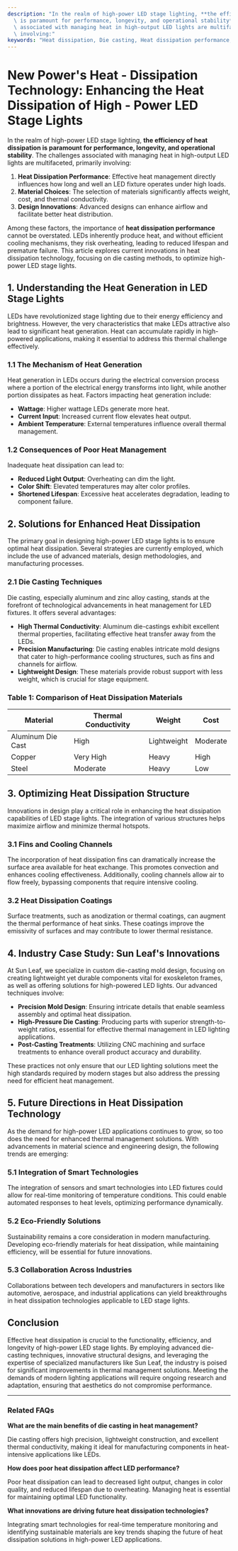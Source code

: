 ```yaml
---
description: "In the realm of high-power LED stage lighting, **the efficiency of heat dissipation\
  \ is paramount for performance, longevity, and operational stability**. The challenges\
  \ associated with managing heat in high-output LED lights are multifaceted, primarily\
  \ involving:"
keywords: "Heat dissipation, Die casting, Heat dissipation performance, Heat sink"
---
```

# New Power's Heat - Dissipation Technology: Enhancing the Heat Dissipation of High - Power LED Stage Lights

In the realm of high-power LED stage lighting, **the efficiency of heat dissipation is paramount for performance, longevity, and operational stability**. The challenges associated with managing heat in high-output LED lights are multifaceted, primarily involving:

1. **Heat Dissipation Performance**: Effective heat management directly influences how long and well an LED fixture operates under high loads.
2. **Material Choices**: The selection of materials significantly affects weight, cost, and thermal conductivity.
3. **Design Innovations**: Advanced designs can enhance airflow and facilitate better heat distribution.

Among these factors, the importance of **heat dissipation performance** cannot be overstated. LEDs inherently produce heat, and without efficient cooling mechanisms, they risk overheating, leading to reduced lifespan and premature failure. This article explores current innovations in heat dissipation technology, focusing on die casting methods, to optimize high-power LED stage lights.

## **1. Understanding the Heat Generation in LED Stage Lights**

LEDs have revolutionized stage lighting due to their energy efficiency and brightness. However, the very characteristics that make LEDs attractive also lead to significant heat generation. Heat can accumulate rapidly in high-powered applications, making it essential to address this thermal challenge effectively.

### **1.1 The Mechanism of Heat Generation**

Heat generation in LEDs occurs during the electrical conversion process where a portion of the electrical energy transforms into light, while another portion dissipates as heat. Factors impacting heat generation include:

- **Wattage**: Higher wattage LEDs generate more heat.
- **Current Input**: Increased current flow elevates heat output.
- **Ambient Temperature**: External temperatures influence overall thermal management.

### **1.2 Consequences of Poor Heat Management**

Inadequate heat dissipation can lead to:

- **Reduced Light Output**: Overheating can dim the light.
- **Color Shift**: Elevated temperatures may alter color profiles.
- **Shortened Lifespan**: Excessive heat accelerates degradation, leading to component failure.

## **2. Solutions for Enhanced Heat Dissipation**

The primary goal in designing high-power LED stage lights is to ensure optimal heat dissipation. Several strategies are currently employed, which include the use of advanced materials, design methodologies, and manufacturing processes.

### **2.1 Die Casting Techniques**

Die casting, especially aluminum and zinc alloy casting, stands at the forefront of technological advancements in heat management for LED fixtures. It offers several advantages:

- **High Thermal Conductivity**: Aluminum die-castings exhibit excellent thermal properties, facilitating effective heat transfer away from the LEDs.
- **Precision Manufacturing**: Die casting enables intricate mold designs that cater to high-performance cooling structures, such as fins and channels for airflow.
- **Lightweight Design**: These materials provide robust support with less weight, which is crucial for stage equipment.

### **Table 1: Comparison of Heat Dissipation Materials**

| Material         | Thermal Conductivity | Weight        | Cost       |
|------------------|-------------------|---------------|------------|
| Aluminum Die Cast | High              | Lightweight   | Moderate   |
| Copper            | Very High         | Heavy         | High       |
| Steel             | Moderate          | Heavy         | Low        |

## **3. Optimizing Heat Dissipation Structure**

Innovations in design play a critical role in enhancing the heat dissipation capabilities of LED stage lights. The integration of various structures helps maximize airflow and minimize thermal hotspots.

### **3.1 Fins and Cooling Channels**

The incorporation of heat dissipation fins can dramatically increase the surface area available for heat exchange. This promotes convection and enhances cooling effectiveness. Additionally, cooling channels allow air to flow freely, bypassing components that require intensive cooling.

### **3.2 Heat Dissipation Coatings**

Surface treatments, such as anodization or thermal coatings, can augment the thermal performance of heat sinks. These coatings improve the emissivity of surfaces and may contribute to lower thermal resistance.

## **4. Industry Case Study: Sun Leaf's Innovations**

At Sun Leaf, we specialize in custom die-casting mold design, focusing on creating lightweight yet durable components vital for exoskeleton frames, as well as offering solutions for high-powered LED lights. Our advanced techniques involve:

- **Precision Mold Design**: Ensuring intricate details that enable seamless assembly and optimal heat dissipation.
- **High-Pressure Die Casting**: Producing parts with superior strength-to-weight ratios, essential for effective thermal management in LED lighting applications.
- **Post-Casting Treatments**: Utilizing CNC machining and surface treatments to enhance overall product accuracy and durability.

These practices not only ensure that our LED lighting solutions meet the high standards required by modern stages but also address the pressing need for efficient heat management.

## **5. Future Directions in Heat Dissipation Technology**

As the demand for high-power LED applications continues to grow, so too does the need for enhanced thermal management solutions. With advancements in material science and engineering design, the following trends are emerging:

### **5.1 Integration of Smart Technologies**

The integration of sensors and smart technologies into LED fixtures could allow for real-time monitoring of temperature conditions. This could enable automated responses to heat levels, optimizing performance dynamically.

### **5.2 Eco-Friendly Solutions**

Sustainability remains a core consideration in modern manufacturing. Developing eco-friendly materials for heat dissipation, while maintaining efficiency, will be essential for future innovations.

### **5.3 Collaboration Across Industries**

Collaborations between tech developers and manufacturers in sectors like automotive, aerospace, and industrial applications can yield breakthroughs in heat dissipation technologies applicable to LED stage lights.

## Conclusion

Effective heat dissipation is crucial to the functionality, efficiency, and longevity of high-power LED stage lights. By employing advanced die-casting techniques, innovative structural designs, and leveraging the expertise of specialized manufacturers like Sun Leaf, the industry is poised for significant improvements in thermal management solutions. Meeting the demands of modern lighting applications will require ongoing research and adaptation, ensuring that aesthetics do not compromise performance.

---

### Related FAQs

**What are the main benefits of die casting in heat management?**

Die casting offers high precision, lightweight construction, and excellent thermal conductivity, making it ideal for manufacturing components in heat-intensive applications like LEDs.

**How does poor heat dissipation affect LED performance?**

Poor heat dissipation can lead to decreased light output, changes in color quality, and reduced lifespan due to overheating. Managing heat is essential for maintaining optimal LED functionality.

**What innovations are driving future heat dissipation technologies?**

Integrating smart technologies for real-time temperature monitoring and identifying sustainable materials are key trends shaping the future of heat dissipation solutions in high-power LED applications.
